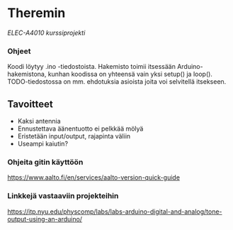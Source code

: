 # Theremin  
*ELEC-A4010 kurssiprojekti*  

### Ohjeet
Koodi löytyy .ino -tiedostoista. Hakemisto toimii itsessään Arduino-hakemistona, kunhan koodissa on yhteensä vain yksi setup() ja loop().  
TODO-tiedostossa on mm. ehdotuksia asioista joita voi selvitellä itsekseen.  

## Tavoitteet
- Kaksi antennia
- Ennustettava äänentuotto ei pelkkää mölyä
- Eristetään input/output, rajapinta väliin
- Useampi kaiutin?

### Ohjeita gitin käyttöön
https://www.aalto.fi/en/services/aalto-version-quick-guide
  
### Linkkejä vastaaviin projekteihin
https://itp.nyu.edu/physcomp/labs/labs-arduino-digital-and-analog/tone-output-using-an-arduino/



